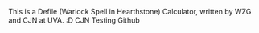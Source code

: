This is a Defile (Warlock Spell in Hearthstone) Calculator, written by WZG and CJN at UVA. :D
CJN Testing Github